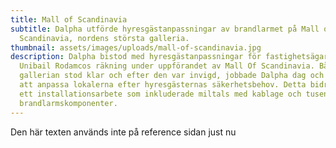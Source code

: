 ```yaml
---
title: Mall of Scandinavia
subtitle: Dalpha utförde hyresgästanpassningar av brandlarmet på Mall of
  Scandinavia, nordens största galleria.
thumbnail: assets/images/uploads/mall-of-scandinavia.jpg
description: Dalpha bistod med hyresgästanpassningar för fastighetsägaren
  Unibail Rodamcos räkning under uppförandet av Mall Of Scandinavia. Både innan
  gallerian stod klar och efter den var invigd, jobbade Dalpha dag och natt med
  att anpassa lokalerna efter hyresgästernas säkerhetsbehov. Detta bidrog till
  ett installationsarbete som inkluderade miltals med kablage och tusentals
  brandlarmskomponenter.
---
```

Den här texten används inte på reference sidan just nu